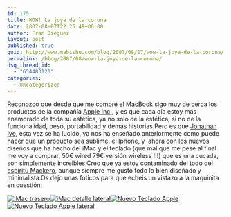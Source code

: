 ```yaml
---
id: 175
title: WOW! La joya de la corona
date: 2007-08-07T22:25:49+00:00
author: Fran Diéguez
layout: post
published: true
guid: http://www.mabishu.com/blog/2007/08/07/wow-la-joya-de-la-corona/
permalink: /blog/2007/08/wow-la-joya-de-la-corona/
dsq_thread_id:
  - "654483120"
categories:
  - Uncategorized
---
```

Reconozco que desde que me compré el <a title="MacBook en la Wikipedia" href="http://es.wikipedia.org/wiki/MacBook" target="_blank">MacBook</a> sigo muy de cerca los productos de la compañía <a title="Apple Inc. en la Wikipedia" href="http://es.wikipedia.org/wiki/Apple_Inc.">Apple Inc.</a>, y es que cada día estoy más enamorado de toda su estética, ya no solo de la estética, si no de la funcionalidad, peso, portabilidad y demás historias.Pero es que <a title="Jonathan Ive" href="http://en.wikipedia.org/wiki/Jonathan_Ive">Jonathan Ive</a>, esta vez se ha lucido, ya nos ha enseñado anteriormente como puede hacer que un producto sea sublime, el Iphone, y  ahora con los nuevos diseños que ha hecho del iMac y el teclado (que mal que me pese al final me voy a comprar, 50€ wired 79€ versión wireless !!!) que es una cucada, son simplemente increibles.Creo que ya estoy contaminado del todo  del <a title="Espíritu Maquero en la Wikipedia" href="http://es.wikipedia.org/wiki/Fanatismo">espíritu Mackero</a>, aunque siempre me gustó todo lo bien diseñado y minimalista.Os dejo unas foticos para que echeis un vistazo a la maquinita en cuestión:
<p style="margin-top: 0pt; margin-right: auto; margin-bottom: 0pt; margin-left: auto" align="left"><a title="iMac frontal" rel="lightbox" href="http://mabishu.com/temp/wordpress/wp-content/uploads/2007/08/imac1.jpg"><img class="sinborde" src="/assets/2007/08/imac1-150x150.jpg" alt="" /></a><a title="iMac trasero" rel="lightbox" href="http://mabishu.com/temp/wordpress/wp-content/uploads/2007/08/imac2.jpg"><img class="sinborde" src="/assets/2007/08/imac2-150x150.jpg" alt="iMac trasero" /></a><a title="iMac detalle lateral" rel="lightbox" href="/assets/2007/08/imac3.jpg"><img class="sinborde" src="/assets/2007/08/imac3-150x150.jpg" alt="iMac detalle lateral" /></a><a title="Nuevo Teclado Apple" rel="lightbox" href="/assets/2007/08/teclado.gif"><img class="sinborde" src="/assets/2007/08/teclado-150x148.gif" alt="Nuevo Teclado Apple" /></a><a title="Nuevo Teclado Apple lateral" rel="lightbox" href="/assets/2007/08/teclado21.jpg"><img class="sinborde" src="/assets/2007/08/teclado2-150x78.jpg" alt="Nuevo Teclado Apple lateral" /></a></p>
